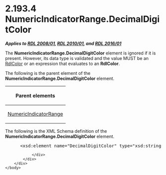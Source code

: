 <html dir="LTR" xmlns:mshelp="http://msdn.microsoft.com/mshelp" xmlns:ddue="http://ddue.schemas.microsoft.com/authoring/2003/5" xmlns:xlink="http://www.w3.org/1999/xlink" xmlns:tool="http://www.microsoft.com/tooltip">
    <head>
        <meta http-equiv="Content-Type" content="text/html; CHARSET=utf-8"></meta>
        <meta name="save" content="history"></meta>
        <title>2.193.4 NumericIndicatorRange.DecimalDigitColor</title>
        <xml>
            <mshelp:toctitle title="2.193.4 NumericIndicatorRange.DecimalDigitColor"></mshelp:toctitle>
            <mshelp:rltitle title="[MS-RDL]: NumericIndicatorRange.DecimalDigitColor"></mshelp:rltitle>
            <mshelp:keyword index="A" term="a48c5151-99ed-43e7-85b6-7d9553095f68"></mshelp:keyword>
            <mshelp:attr name="DCSext.ContentType" value="open specification"></mshelp:attr>
            <mshelp:attr name="AssetID" value="a48c5151-99ed-43e7-85b6-7d9553095f68"></mshelp:attr>
            <mshelp:attr name="TopicType" value="kbRef"></mshelp:attr>
            <mshelp:attr name="DCSext.Title" value="[MS-RDL]: NumericIndicatorRange.DecimalDigitColor" />
        </xml>
    </head>
    <body>
        <div id="header">
            <h1 class="heading">2.193.4 NumericIndicatorRange.DecimalDigitColor</h1>
        </div>
        <div id="mainSection">
            <div id="mainBody">
                <div id="allHistory" class="saveHistory"></div>
                <div id="sectionSection0" class="section" name="collapseableSection">
                    

<p><b><i>Applies to </i></b><a href="1e855f94-4617-47e4-b89e-0856c6cb420f.html"><b><i>RDL 2008/01</i></b></a><b><i>,
</i></b><a href="3428e690-a348-4ec7-8a6a-8efb42d2cdee.html"><b><i>RDL 2010/01</i></b></a><b><i>,
and </i></b><a href="52ce3983-2bfc-4e72-9359-42aaf5fe4509.html"><b><i>RDL 2016/01</i></b></a></p>

<p>The <b>NumericIndicatorRange.DecimalDigitColor</b> element
is ignored if it is present. However, its data type is validated and the value
MUST be an <a href="b302c6a5-6023-42b1-95ed-bafcdc4b5714.html">RdlColor</a> or
an expression that evaluates to an <b>RdlColor</b>.</p>

<p>The following is the parent element of the <b>NumericIndicatorRange.DecimalDigitColor</b>
element.</p>

<table>
 <thead>
  <tr>
   <th>
   <p>Parent elements</p>
   </th>
  </tr>
 </thead>
 <tr>
  <td>
  <p><a href="3ebf4cc8-aa9f-4dfe-a97d-df0d02d74e36.html">NumericIndicatorRange</a>
  </p>
  </td>
 </tr>
</table>

<p>The following is the XML Schema definition of the <b>NumericIndicatorRange.DecimalDigitColor</b>
element.</p>

<dl>
<dd>
<div><pre> &lt;xsd:element name=&quot;DecimalDigitColor&quot; type=&quot;xsd:string&quot; minOccurs=&quot;0&quot; /&gt;
</pre></div>
</dd></dl>


                </div>
            </div>
        </div>
    </body>
</html>
